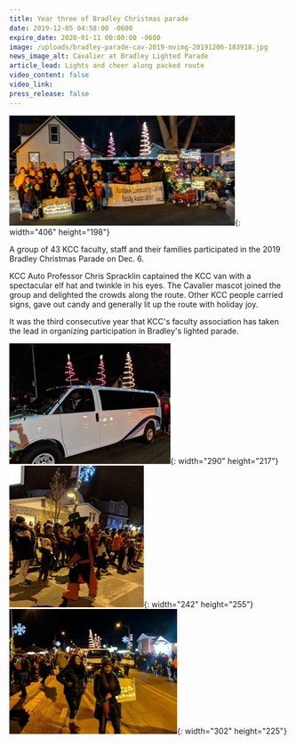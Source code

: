 ```yaml
---
title: Year three of Bradley Christmas parade
date: 2019-12-05 04:58:00 -0600
expire_date: 2020-01-11 00:00:00 -0600
image: /uploads/bradley-parade-cav-2019-mvimg-20191206-183918.jpg
news_image_alt: Cavalier at Bradley Lighted Parade
article_lead: Lights and cheer along packed route
video_content: false
video_link:
press_release: false
---
```


![](/uploads/bradley-parade-2019-mvimg-20191206-182208.jpg){: width="406" height="198"}

A group of 43 KCC faculty, staff and their families participated in the 2019 Bradley Christmas Parade on Dec. 6.

KCC Auto Professor Chris Spracklin captained the KCC van with a spectacular elf hat and twinkle in his eyes. The Cavalier mascot joined the group and delighted the crowds along the route. Other KCC people carried signs, gave out candy and generally lit up the route with holiday joy.

It was the third consecutive year that KCC's faculty association has taken the lead in organizing participation in Bradley's lighted parade.

![](/uploads/bradley-parade-2019-mvimg-20191206-183315.jpg){: width="290" height="217"}&nbsp;![](/uploads/bradley-parade-2019-mvimg-20191206-183918.jpg){: width="242" height="255"}&nbsp;![](/uploads/bradley-parade-2019-mvimg-20191206-183807.jpg){: width="302" height="225"}

&nbsp;

&nbsp;